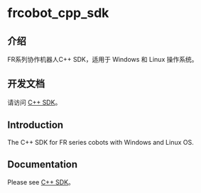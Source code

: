 # frcobot_cpp_sdk 

介绍
------
FR系列协作机器人C++ SDK，适用于 Windows 和 Linux 操作系统。

开发文档
-------------
请访问 [C++ SDK](https://fr-documentation.readthedocs.io/zh_CN/latest/SDKManual/cpp_intro.html)。

Introduction
-------------
The C++ SDK for FR series cobots with Windows and Linux OS.

Documentation
----------------
Please see [C++ SDK](https://fr-documentation.readthedocs.io/zh_CN/latest/SDKManual/cpp_intro.html)。